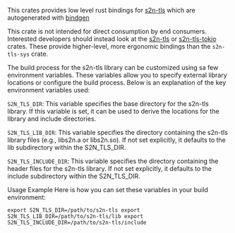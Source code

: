 This crates provides low level rust bindings for [s2n-tls](https://github.com/aws/s2n-tls) which are autogenerated with [bindgen](https://github.com/rust-lang/rust-bindgen)

This crate is not intended for direct consumption by end consumers. Interested developers should instead look at the [s2n-tls](https://crates.io/crates/s2n-tls) or [s2n-tls-tokio](https://crates.io/crates/s2n-tls-tokio) crates. These  provide higher-level, more ergonomic bindings than the `s2n-tls-sys` crate.

The build process for the s2n-tls library can be customized using sa few environment variables. These variables allow you to specify external library locations or configure the build process. Below is an explanation of the key environment variables used:

`S2N_TLS_DIR`: This variable specifies the base directory for the s2n-tls library. If this variable is set, it can be used to derive the locations for the library and include directories.

`S2N_TLS_LIB_DIR`: This variable specifies the directory containing the s2n-tls library files (e.g., libs2n.a or libs2n.so). If not set explicitly, it defaults to the lib subdirectory within the S2N_TLS_DIR.

`S2N_TLS_INCLUDE_DIR`: This variable specifies the directory containing the header files for the s2n-tls library. If not set explicitly, it defaults to the include subdirectory within the S2N_TLS_DIR.

Usage Example
Here is how you can set these variables in your build environment:

``
export S2N_TLS_DIR=/path/to/s2n-tls
export S2N_TLS_LIB_DIR=/path/to/s2n-tls/lib
export S2N_TLS_INCLUDE_DIR=/path/to/s2n-tls/include
``